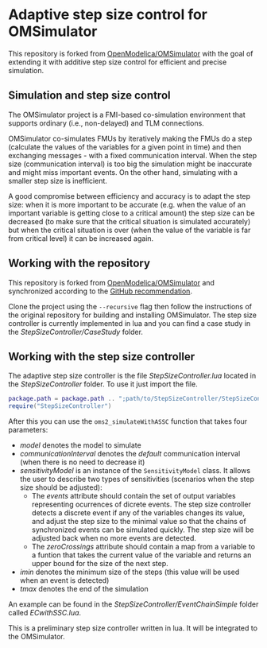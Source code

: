 # Adaptive step size control for OMSimulator

This repository is forked from [OpenModelica/OMSimulator](https://github.com/OpenModelica/OMSimulator) with the goal of extending it with additive step size control for efficient and precise simulation.

## Simulation and step size control

The OMSimulator project is a FMI-based co-simulation environment that supports ordinary (i.e., non-delayed) and TLM connections.

OMSimulator co-simulates FMUs by iteratively making the FMUs do a step (calculate the values of the variables for a given point in time) and then exchanging messages - with a fixed communication interval. When the step size (communication interval) is too big the simulation might be inaccurate and might miss important events. On the other hand, simulating with a smaller step size is inefficient. 

A good compromise between efficiency and accuracy is to adapt the step size: when it is more important to be accurate (e.g. when the value of an important variable is getting close to a critical amount) the step size can be decreased (to make sure that the critical situation is simulated accurately) but when the critical situation is over (when the value of the variable is far from critical level) it can be increased again.

## Working with the repository

This repository is forked from [OpenModelica/OMSimulator](https://github.com/OpenModelica/OMSimulator) and synchronized according to the [GitHub recommendation](https://help.github.com/articles/syncing-a-fork/).

Clone the project using the `--recursive` flag then follow the instructions of the original repository for building and installing OMSimulator. The step size controller is currently implemented in lua and you can find a case study in the _StepSizeController/CaseStudy_ folder.

## Working with the step size controller

The adaptive step size controller is the file _StepSizeController.lua_ located in the _StepSizeController_ folder. To use it just import the file.

```lua
package.path = package.path .. ";path/to/StepSizeController/StepSizeController.lua"
require("StepSizeController")
```

After this you can use the `oms2_simulateWithASSC` function that takes four parameters:
* _model_ denotes the model to simulate
* _communicationInterval_ denotes the _default_ communication interval (when there is no need to decrease it)
* _sensitivityModel_ is an instance of the `SensitivityModel` class. It allows the user to describe two types of sensitivities (scenarios when the step size should be adjusted):
  * The _events_ attribute should contain the set of output variables representing ocurrences of dicrete events. The step size controller detects a discrete event if any of the variables changes its value, and adjust the step size to the minimal value so that the chains of synchronized events can be simulated quickly. The step size will be adjusted back when no more events are detected.
  * The _zeroCrossings_ attribute should contain a map from a variable to a funtion that takes the current value of the variable and returns an upper bound for the size of the next step.
* _imin_ denotes the minimum size of the steps (this value will be used when an event is detected)
* _tmax_ denotes the end of the simulation

An example can be found in the _StepSizeController/EventChainSimple_ folder called _ECwithSSC.lua_.

This is a preliminary step size controller written in lua. It will be integrated to the OMSimulator.
